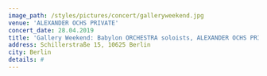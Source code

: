 ```yaml
---
image_path: /styles/pictures/concert/galleryweekend.jpg
venue: 'ALEXANDER OCHS PRIVATE'
concert_date: 28.04.2019
title: 'Gallery Weekend: Babylon ORCHESTRA soloists, ALEXANDER OCHS PRIVATE'
address: Schillerstraße 15, 10625 Berlin
city: Berlin
details: #
---
```

